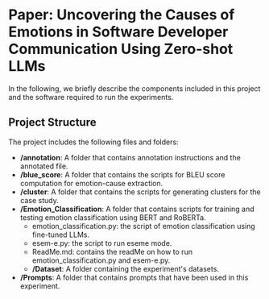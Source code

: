 # Paper: Uncovering the Causes of Emotions in Software Developer Communication Using Zero-shot LLMs
In the following, we briefly describe the components included in this project and the software required to run the experiments.

## Project Structure
The project includes the following files and folders:

  - __/annotation__: A folder that contains annotation instructions and the annotated file.
 - __/blue_score__: A folder that contains the scripts for BLEU score computation for emotion-cause extraction.
 - __/cluster__: A folder that contains the scripts for generating clusters for the case study.
 - __/Emotion_Classification__: A folder that contains scripts for training and testing emotion classification using BERT and RoBERTa.
      - emotion_classification.py: the script of emotion classification using fine-tuned LLMs.
      - esem-e.py: the script to run eseme mode.
      - ReadMe.md: contains the readMe on how to run emotion_classification.py and esem-e.py.
      - __/Dataset__: A folder containing the experiment's datasets.
- __/Prompts__: A folder that contains prompts that have been used in this experiment.
